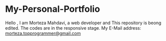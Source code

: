 # My-Personal-Portfolio
Hello , 
I am Morteza Mahdavi, a web developer and This repository is beong edited.
The codes are in the responsive stage.
My E-Mail address: morteza.topprogrammer@gmail.com
